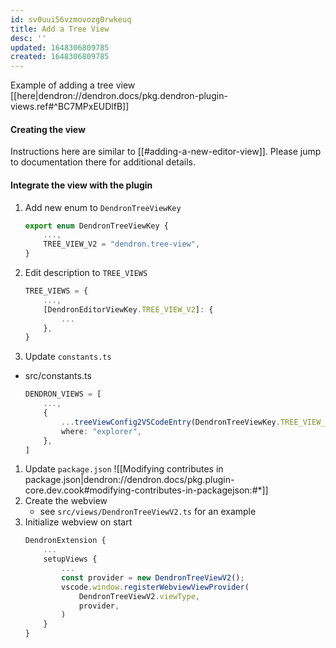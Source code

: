 ```yaml
---
id: sv0uui56vzmovozg0rwkeuq
title: Add a Tree View
desc: ''
updated: 1648306809785
created: 1648306809785
---
```


Example of adding a tree view [[here|dendron://dendron.docs/pkg.dendron-plugin-views.ref#^BC7MPxEUDlfB]]

#### Creating the view

Instructions here are similar to [[#adding-a-new-editor-view]]. Please jump to documentation there for additional details.

#### Integrate the view with the plugin

1. Add new enum to `DendronTreeViewKey`
   ```ts
   export enum DendronTreeViewKey {
       ...,
       TREE_VIEW_V2 = "dendron.tree-view",
   }
   ```
1. Edit description to `TREE_VIEWS`
   ```ts
   TREE_VIEWS = {
       ...,
       [DendronEditorViewKey.TREE_VIEW_V2]: {
           ...
       },
   }
   ```
1. Update `constants.ts`

- src/constants.ts
  ```ts
  DENDRON_VIEWS = [
      ...,
      {
          ...treeViewConfig2VSCodeEntry(DendronTreeViewKey.TREE_VIEW_V2),
          where: "explorer",
      },
  ]
  ```

1. Update `package.json`
   ![[Modifying contributes in package.json|dendron://dendron.docs/pkg.plugin-core.dev.cook#modifying-contributes-in-packagejson:#*]]
1. Create the webview
   - see `src/views/DendronTreeViewV2.ts` for an example
1. Initialize webview on start
   ```ts
   DendronExtension {
       ...
       setupViews {
           ...
           const provider = new DendronTreeViewV2();
           vscode.window.registerWebviewViewProvider(
               DendronTreeViewV2.viewType,
               provider,
           )
       }
   }
   ```